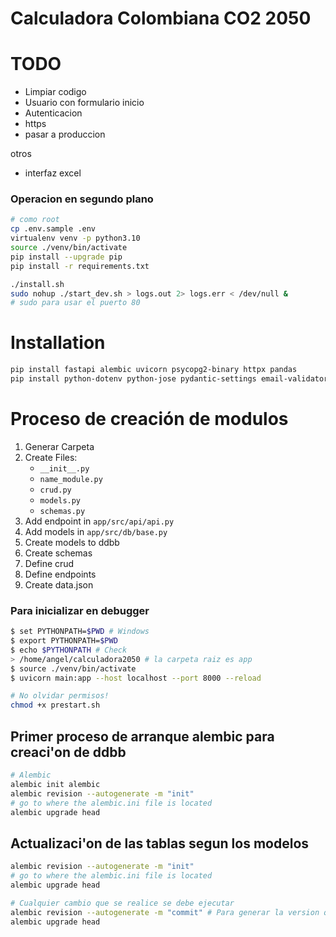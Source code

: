 # Calculadora Colombiana CO2 2050


# TODO

- Limpiar codigo
- Usuario con formulario inicio
- Autenticacion
- https
- pasar a produccion

otros
- interfaz excel



### Operacion en segundo plano
```bash
# como root
cp .env.sample .env
virtualenv venv -p python3.10
source ./venv/bin/activate
pip install --upgrade pip
pip install -r requirements.txt

./install.sh
sudo nohup ./start_dev.sh > logs.out 2> logs.err < /dev/null &
# sudo para usar el puerto 80
```

# Installation
```bash
pip install fastapi alembic uvicorn psycopg2-binary httpx pandas 
pip install python-dotenv python-jose pydantic-settings email-validator passlib bcrypt
```


# Proceso de creación de modulos

1. Generar Carpeta
2. Create Files:
    - ```__init__.py```
    - ```name_module.py```
    - ```crud.py```
    - ```models.py```
    - ```schemas.py```
3. Add endpoint in ```app/src/api/api.py```
4. Add models in ```app/src/db/base.py```
5. Create models to ddbb
6. Create schemas
7. Define crud
8. Define endpoints
9. Create data.json


### Para inicializar en debugger

```bash
$ set PYTHONPATH=$PWD # Windows
$ export PYTHONPATH=$PWD
$ echo $PYTHONPATH # Check
> /home/angel/calculadora2050 # la carpeta raiz es app
$ source ./venv/bin/activate
$ uvicorn main:app --host localhost --port 8000 --reload
```

```bash
# No olvidar permisos!
chmod +x prestart.sh
```

## Primer proceso de arranque alembic para creaci'on de ddbb
```bash
# Alembic
alembic init alembic
alembic revision --autogenerate -m "init"
# go to where the alembic.ini file is located
alembic upgrade head
```

## Actualizaci'on de las tablas segun los modelos
```bash
alembic revision --autogenerate -m "init"
# go to where the alembic.ini file is located
alembic upgrade head

# Cualquier cambio que se realice se debe ejecutar
alembic revision --autogenerate -m "commit" # Para generar la version que cree las tablas
alembic upgrade head
```

